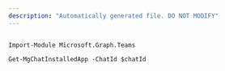 ```yaml
---
description: "Automatically generated file. DO NOT MODIFY"
---
```


```powershellv2

Import-Module Microsoft.Graph.Teams

Get-MgChatInstalledApp -ChatId $chatId

```
